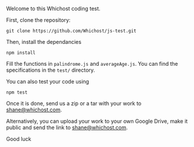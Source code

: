 Welcome to this Whichost coding test.

First, clone the repository: 

    git clone https://github.com/Whichost/js-test.git

Then, install the dependancies

    npm install

Fill the functions in `palindrome.js` and `averageAge.js`. You can find the specifications in the `test/` directory.

You can also test your code using

    npm test

Once it is done, send us a zip or a tar with your work to shane@whichost.com.

Alternatively, you can upload your work to your own Google Drive, make it public and send the link to shane@whichost.com.  

Good luck
